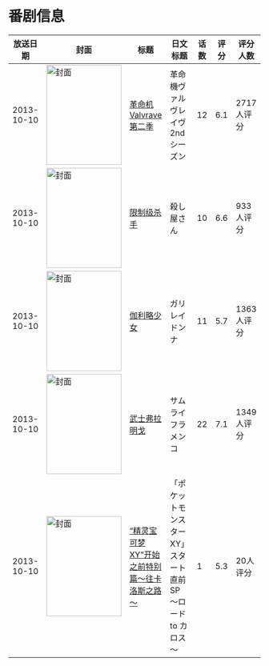 # 番剧信息

|放送日期|封面|标题|日文标题|话数|评分|评分人数|
|---|---|---|---|---|---|---|
|2013-10-10|<img src="https://lain.bgm.tv/pic/cover/c/5a/c0/70131_NUbbS.jpg" alt="封面" style="width:150px;height:200px;object-fit:cover;">|[革命机Valvrave 第二季](https://bangumi.tv/subject/70131)|革命機ヴァルヴレイヴ 2ndシーズン|12|6.1|2717人评分|
|2013-10-10|<img src="https://lain.bgm.tv/pic/cover/c/11/ce/78398_wL38P.jpg" alt="封面" style="width:150px;height:200px;object-fit:cover;">|[限制级杀手](https://bangumi.tv/subject/78398)|殺し屋さん|10|6.6|933人评分|
|2013-10-10|<img src="https://lain.bgm.tv/pic/cover/c/ab/1f/77471_0F4s4.jpg" alt="封面" style="width:150px;height:200px;object-fit:cover;">|[伽利略少女](https://bangumi.tv/subject/77471)|ガリレイドンナ|11|5.7|1363人评分|
|2013-10-10|<img src="https://lain.bgm.tv/pic/cover/c/bb/7f/77473_hmtom.jpg" alt="封面" style="width:150px;height:200px;object-fit:cover;">|[武士弗拉明戈](https://bangumi.tv/subject/77473)|サムライフラメンコ|22|7.1|1349人评分|
|2013-10-10|<img src="https://lain.bgm.tv/pic/cover/c/fe/89/301320_Lvrc6.jpg" alt="封面" style="width:150px;height:200px;object-fit:cover;">|[“精灵宝可梦XY”开始之前特别篇～往卡洛斯之路～](https://bangumi.tv/subject/301320)|「ポケットモンスター XY」スタート直前SP ～ロード to カロス～|1|5.3|20人评分|
